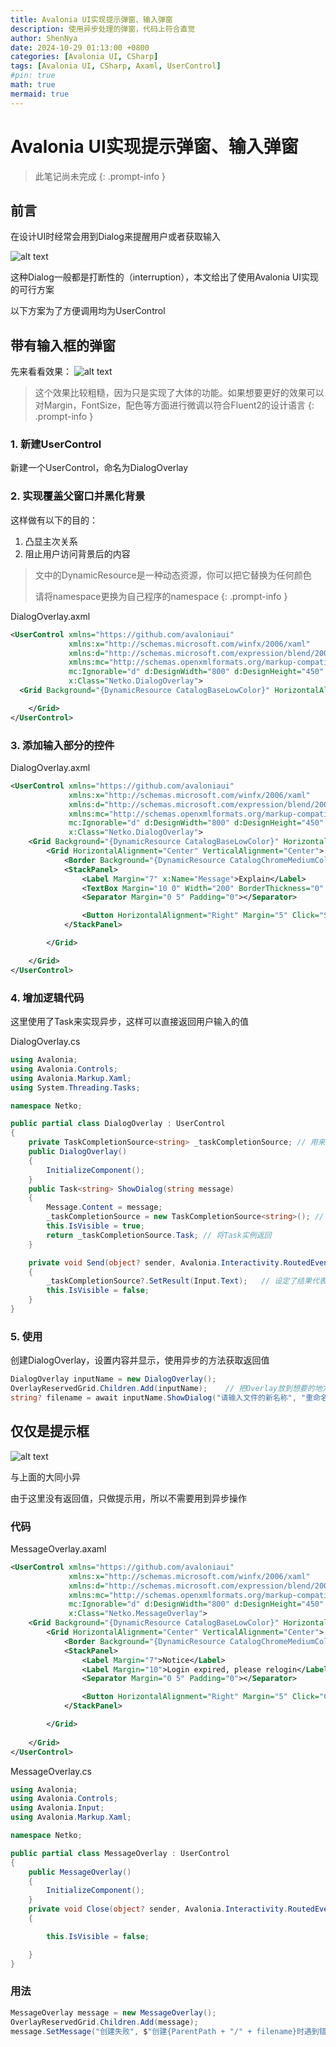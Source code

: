 ```yaml
---
title: Avalonia UI实现提示弹窗、输入弹窗
description: 使用异步处理的弹窗，代码上符合直觉
author: ShenNya
date: 2024-10-29 01:13:00 +0800
categories: [Avalonia UI, CSharp]
tags: [Avalonia UI, CSharp, Axaml, UserControl]
#pin: true
math: true
mermaid: true
---
```


# Avalonia UI实现提示弹窗、输入弹窗


> 此笔记尚未完成
{: .prompt-info }
## 前言

在设计UI时经常会用到Dialog来提醒用户或者获取输入

![alt text](../imgs/2024-10-29-avalonia-ui-with-csharp-overlay/image-2.png)

这种Dialog一般都是打断性的（interruption），本文给出了使用Avalonia UI实现的可行方案

以下方案为了方便调用均为UserControl

## 带有输入框的弹窗
先来看看效果：
![alt text](../imgs/2024-10-29-avalonia-ui-with-csharp-overlay/image-3.png)

> 这个效果比较粗糙，因为只是实现了大体的功能。如果想要更好的效果可以对Margin，FontSize，配色等方面进行微调以符合Fluent2的设计语言
{: .prompt-info }

### 1. 新建UserControl

新建一个UserControl，命名为DialogOverlay

### 2. 实现覆盖父窗口并黑化背景

这样做有以下的目的：

1. 凸显主次关系
2. 阻止用户访问背景后的内容
   
> 文中的DynamicResource是一种动态资源，你可以把它替换为任何颜色
> 
> 请将namespace更换为自己程序的namespace
{: .prompt-info }

DialogOverlay.axml
```xml
<UserControl xmlns="https://github.com/avaloniaui"
             xmlns:x="http://schemas.microsoft.com/winfx/2006/xaml"
             xmlns:d="http://schemas.microsoft.com/expression/blend/2008"
             xmlns:mc="http://schemas.openxmlformats.org/markup-compatibility/2006"
             mc:Ignorable="d" d:DesignWidth="800" d:DesignHeight="450"
             x:Class="Netko.DialogOverlay">
  <Grid Background="{DynamicResource CatalogBaseLowColor}" HorizontalAlignment="Stretch" VerticalAlignment="Stretch">

	</Grid>
</UserControl>
```

### 3. 添加输入部分的控件

DialogOverlay.axml
```xml
<UserControl xmlns="https://github.com/avaloniaui"
             xmlns:x="http://schemas.microsoft.com/winfx/2006/xaml"
             xmlns:d="http://schemas.microsoft.com/expression/blend/2008"
             xmlns:mc="http://schemas.openxmlformats.org/markup-compatibility/2006"
             mc:Ignorable="d" d:DesignWidth="800" d:DesignHeight="450"
             x:Class="Netko.DialogOverlay">
	<Grid Background="{DynamicResource CatalogBaseLowColor}" HorizontalAlignment="Stretch" VerticalAlignment="Stretch">
		<Grid HorizontalAlignment="Center" VerticalAlignment="Center">
			<Border Background="{DynamicResource CatalogChromeMediumColor}" x:Name="BorderBackground" CornerRadius="7" Padding="0" Margin="0" Opacity="1" BoxShadow="0 0 3 1 #20000000"/>
			<StackPanel>
				<Label Margin="7" x:Name="Message">Explain</Label>
				<TextBox Margin="10 0" Width="200" BorderThickness="0" x:Name="Input"/>
				<Separator Margin="0 5" Padding="0"></Separator>

				<Button HorizontalAlignment="Right" Margin="5" Click="Send">Proceed</Button>
			</StackPanel>

		</Grid>

	</Grid>
</UserControl>

```


### 4. 增加逻辑代码

这里使用了Task来实现异步，这样可以直接返回用户输入的值

DialogOverlay.cs

```csharp
using Avalonia;
using Avalonia.Controls;
using Avalonia.Markup.Xaml;
using System.Threading.Tasks;

namespace Netko;

public partial class DialogOverlay : UserControl
{
    private TaskCompletionSource<string> _taskCompletionSource; // 用来存储结果和Task实例
    public DialogOverlay()
    {
        InitializeComponent();
    }
    public Task<string> ShowDialog(string message)
    {
        Message.Content = message;
        _taskCompletionSource = new TaskCompletionSource<string>(); // 创建异步操作，等待操作结束
        this.IsVisible = true;
        return _taskCompletionSource.Task; // 将Task实例返回
    }

    private void Send(object? sender, Avalonia.Interactivity.RoutedEventArgs e)
    {
        _taskCompletionSource?.SetResult(Input.Text);   // 设定了结果代表操作结束
        this.IsVisible = false;
    }
}
```

### 5. 使用

创建DialogOverlay，设置内容并显示，使用异步的方法获取返回值

```csharp
DialogOverlay inputName = new DialogOverlay();
OverlayReservedGrid.Children.Add(inputName);    // 把Overlay放到想要的地方
string? filename = await inputName.ShowDialog("请输入文件的新名称", "重命名", place_holder:SelfDir.Name); // 获取输入值
```

## 仅仅是提示框
![alt text](../imgs/2024-10-29-avalonia-ui-with-csharp-overlay/image-4.png)

与上面的大同小异

由于这里没有返回值，只做提示用，所以不需要用到异步操作
### 代码


MessageOverlay.axaml
```xml
<UserControl xmlns="https://github.com/avaloniaui"
             xmlns:x="http://schemas.microsoft.com/winfx/2006/xaml"
             xmlns:d="http://schemas.microsoft.com/expression/blend/2008"
             xmlns:mc="http://schemas.openxmlformats.org/markup-compatibility/2006"
             mc:Ignorable="d" d:DesignWidth="800" d:DesignHeight="450"
             x:Class="Netko.MessageOverlay">
	<Grid Background="{DynamicResource CatalogBaseLowColor}" HorizontalAlignment="Stretch" VerticalAlignment="Stretch">
		<Grid HorizontalAlignment="Center" VerticalAlignment="Center">
			<Border Background="{DynamicResource CatalogChromeMediumColor}" x:Name="BorderBackground" CornerRadius="7" Padding="0" Margin="0" Opacity="1" BoxShadow="0 0 3 1 #20000000"/>
			<StackPanel>
				<Label Margin="7">Notice</Label>
				<Label Margin="10">Login expired, please relogin</Label>
				<Separator Margin="0 5" Padding="0"></Separator>

				<Button HorizontalAlignment="Right" Margin="5" Click="Close">Understand</Button>
			</StackPanel>

		</Grid>
		
	</Grid>
</UserControl>

```

MessageOverlay.cs
```csharp
using Avalonia;
using Avalonia.Controls;
using Avalonia.Input;
using Avalonia.Markup.Xaml;

namespace Netko;

public partial class MessageOverlay : UserControl
{
    public MessageOverlay()
    {
        InitializeComponent();
    }
    private void Close(object? sender, Avalonia.Interactivity.RoutedEventArgs e)
    {

        this.IsVisible = false;

    }
}
```
### 用法

```csharp
MessageOverlay message = new MessageOverlay();
OverlayReservedGrid.Children.Add(message);
message.SetMessage("创建失败", $"创建{ParentPath + "/" + filename}时遇到错误");
```
